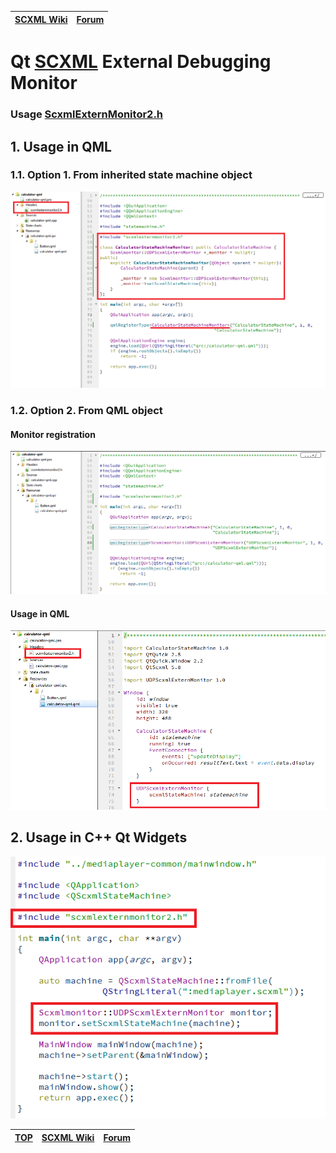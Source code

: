 <a name="top-anchor"/>

| [SCXML Wiki](https://alexzhornyak.github.io/SCXML-tutorial/) | [Forum](https://github.com/alexzhornyak/ScxmlEditor-Tutorial/discussions) |
|---|---|

# Qt [SCXML](https://alexzhornyak.github.io/SCXML-tutorial/) External Debugging Monitor

### Usage [ScxmlExternMonitor2.h](scxmlexternmonitor2.h)
## 1. Usage in QML
### 1.1. Option 1. From inherited state machine object
![opt1](../Images/ExternMonitor_QML1.png)

### 1.2. Option 2. From QML object
#### Monitor registration
![opt2](../Images/ExternMonitor_QML2.png)
#### Usage in QML
![opt2_2](../Images/ExternMonitor_QML2_2.png)

## 2. Usage in C++ Qt Widgets
![cppOpt](../Images/ExternMonitor_CPP.png)

| [TOP](#top-anchor) | [SCXML Wiki](https://alexzhornyak.github.io/SCXML-tutorial/) | [Forum](https://github.com/alexzhornyak/ScxmlEditor-Tutorial/discussions) |
|---|---|---|
